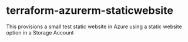 # terraform-azurerm-staticwebsite
This provisions a small test static website in Azure using a static website option in a Storage Account
